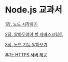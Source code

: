 # Node.js 교과서

[1장. 노드 시작하기](Node%20js%20%E1%84%80%E1%85%AD%E1%84%80%E1%85%AA%E1%84%89%E1%85%A5%20c0f5ff62370b490bb97ef7d4b467f811/1%E1%84%8C%E1%85%A1%E1%86%BC%20%E1%84%82%E1%85%A9%E1%84%83%E1%85%B3%20%E1%84%89%E1%85%B5%E1%84%8C%E1%85%A1%E1%86%A8%E1%84%92%E1%85%A1%E1%84%80%E1%85%B5%20c6797ab7cb8441979425ffc9b71b4cfd.md)

[2장. 알아두어야 할 자바스크립트](Node%20js%20%E1%84%80%E1%85%AD%E1%84%80%E1%85%AA%E1%84%89%E1%85%A5%20c0f5ff62370b490bb97ef7d4b467f811/2%E1%84%8C%E1%85%A1%E1%86%BC%20%E1%84%8B%E1%85%A1%E1%86%AF%E1%84%8B%E1%85%A1%E1%84%83%E1%85%AE%E1%84%8B%E1%85%A5%E1%84%8B%E1%85%A3%20%E1%84%92%E1%85%A1%E1%86%AF%20%E1%84%8C%E1%85%A1%E1%84%87%E1%85%A1%E1%84%89%E1%85%B3%E1%84%8F%E1%85%B3%E1%84%85%E1%85%B5%E1%86%B8%E1%84%90%E1%85%B3%207cb774721d324eab81826b450a8a64e0.md)

[3장. 노드 기능 알아보기](Node%20js%20%E1%84%80%E1%85%AD%E1%84%80%E1%85%AA%E1%84%89%E1%85%A5%20c0f5ff62370b490bb97ef7d4b467f811/3%E1%84%8C%E1%85%A1%E1%86%BC%20%E1%84%82%E1%85%A9%E1%84%83%E1%85%B3%20%E1%84%80%E1%85%B5%E1%84%82%E1%85%B3%E1%86%BC%20%E1%84%8B%E1%85%A1%E1%86%AF%E1%84%8B%E1%85%A1%E1%84%87%E1%85%A9%E1%84%80%E1%85%B5%20041305c3ca3f4b6dbf644116cfebc78c.md)

[추가: HTTPS 서버 제공](Node%20js%20%E1%84%80%E1%85%AD%E1%84%80%E1%85%AA%E1%84%89%E1%85%A5%20c0f5ff62370b490bb97ef7d4b467f811/%E1%84%8E%E1%85%AE%E1%84%80%E1%85%A1%20HTTPS%20%E1%84%89%E1%85%A5%E1%84%87%E1%85%A5%20%E1%84%8C%E1%85%A6%E1%84%80%E1%85%A9%E1%86%BC%20f32eccc5b8dc45549cbc06828fd31456.md)